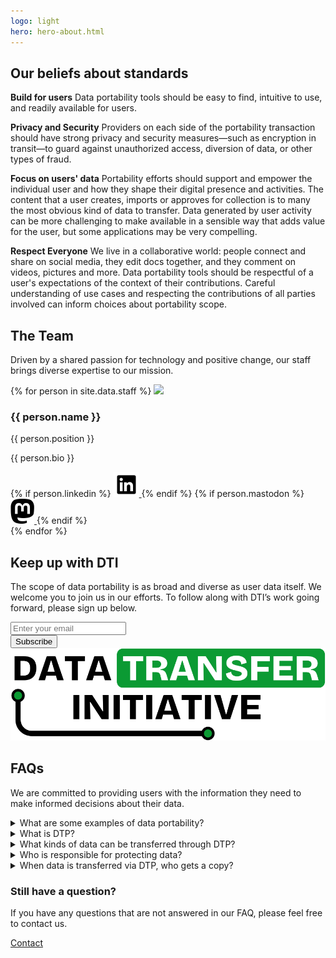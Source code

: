 ```yaml
---
logo: light
hero: hero-about.html
---
```


<section class="slanted-background">
  <h2>Our beliefs about standards</h2>
  <p>
    <strong class="list-heading">Build for users</strong>
    Data portability tools should be easy to find, intuitive to use, and readily available for users.
  </p>

  <p>
    <strong class="list-heading">Privacy and Security</strong>
    Providers on each side of the portability transaction should have strong privacy and security measures—such as encryption in transit—to guard against unauthorized access, diversion of data, or other types of fraud.
  </p>

  <p>
    <strong class="list-heading">Focus on users' data</strong>
    Portability efforts should support and empower the individual user and how they shape their digital presence and activities. The content that a user creates, imports or approves for collection is to many the most obvious kind of data to transfer.  Data generated by user activity can be more challenging to make available in a sensible way that adds value for the user, but some applications may be very compelling.
  </p>

  <p>
    <strong class="list-heading">Respect Everyone</strong>
    We live in a collaborative world: people connect and share on social media, they edit docs together, and they comment on videos, pictures and more. Data portability tools should be respectful of a user's expectations of the context of their contributions.   Careful understanding of use cases and respecting the contributions of all parties involved can inform choices about portability scope.
  </p>
</section>

<section>
  <h2>The Team</h2>
  <p class="heading-subtitle">
    Driven by a shared passion for technology and positive change, our staff brings diverse expertise to our mission.
  </p>

  <div class="team-container">
    {% for person in site.data.staff %}
      <image class='team-avatar' src='/images/staff/{{ person.headshot }}'/>
      <div>
        <h3>{{ person.name }}</h3>
        <span class="team-subtitle">{{ person.position }}</span>
        <p>{{ person.bio }}</p>
        {% if person.linkedin %}
          <a class="social-icon" href="{{person.linkedin}}" target="_blank" rel="noopener nofollow">
            <img height="40" src="/images/icons/linkedIn.svg" alt="{{person.name}} on LinkedIn"/>
          </a>
        {% endif %}
        {% if person.mastodon %}
          <a class="social-icon" href="{{person.mastodon}}" target="_blank" rel="noopener nofollow">
            <img height="40" src="/images/icons/mastodon.svg" alt="{{person.name}} on Mastodon"/>
          </a>
        {% endif %}
      </div>
    {% endfor %}
  </div>
</section>

<section class="slanted-background subscribe-container">
  <div>
    <h2>Keep up with DTI</h2>
    <p>
      The scope of data portability is as broad and diverse as user data itself. We welcome you to join us in our efforts. To follow along with DTI’s work going forward, please sign up below.
    </p>
    <div id="mc_embed_shell">
      <div id="mc_embed_signup">
        <form action="https://dtinit.us21.list-manage.com/subscribe/post?u=3ba10a090b97c2dc608fd780e&amp;id=1bb7a69318&amp;f_id=0012d8e1f0" method="post" id="mc-embedded-subscribe-form" name="mc-embedded-subscribe-form" class="validate" target="_self" novalidate="">
          <div id="mc_embed_signup_scroll">
            <div class="mc-field-group">
              <input aria-label="Email address" type="email" name="EMAIL" class="text-input required email" id="mce-EMAIL" required="" value="" placeholder="Enter your email" />
            </div>
            <div aria-hidden="true" style="position: absolute; left: -5000px;">
              <input type="text" name="b_3ba10a090b97c2dc608fd780e_1bb7a69318" tabindex="-1" value="" />
            </div>
            <input type="submit" name="subscribe" id="mc-embedded-subscribe" class="button" value="Subscribe" />
          </div>
        </form>
      </div>
    </div>
  </div>
  <img src="/images/dtinit_logo_lg.svg" alt="" />
</section>

<section>
  <h2>FAQs</h2>
  <p>
    We are committed to providing users with the information they need to make informed decisions about their data.
  </p>

  <details>
    <summary>What are some examples of data portability?</summary>
    <p>
      There are many use cases for users porting data directly between services, some we know about today, and some we have yet to discover. A couple of examples of ones we know users want today are...
    </p>
    <ul>
      <li>Moving one's private photos and photo albums to a different online hosting service permanently</li>
      <li>Moving social media post history to a new location without having to start from scratch at a new URL</li>
      <li>Trying out a new service with data from a service you already use, even if you don't decide to make the move</li>
      <li>Importing content into a new short-form video social service and continuing to use it in parallel with the old service</li>
    </ul>
  </details>
  <details>
    <summary>What is DTP?</summary>
    <p>
      One of the projects that DTI (Data Transfer Initiative) helps support is DTP (Data Transfer Project). The project was started much earlier than DTI was founded, and is an open source project with contributions from several companies. DTP is hosted by companies and connected to their data services in order to provide portability services that work with the other platforms participating in DTP.
    </p>
  </details>
  <details>
    <summary>What kinds of data can be transferred through DTP?</summary>
    <p>
      DTP can be used to transfer photos, videos and posts or documents, depending on what kind of data the source can send and the destination can accept.  Platforms that use DTP will offer available choices on their data management Web sites.
    </p>
  </details>
  <details>
    <summary>Who is responsible for protecting data?</summary>
    <p>
      Each organization is responsible for securing and protecting the data it receives, whether received via data portability or another way.  Organizations must also ensure that data is protected in transit when participating in data transfer.
    </p>
  </details>
  <details>
    <summary>When data is transferred via DTP, who gets a copy?</summary>
    <p>
      Only the source and destination ever get access to data transfered via the DTP.
    </p>
  </details>

  <h3>Still have a question?</h3>
  <p>
    If you have any questions that are not answered in our FAQ, please feel free to contact us.
  </p>

  <a class="button button-primary" href="/contact">
    Contact
  </a>
</section>
